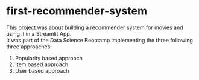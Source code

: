 # first-recommender-system

This project was about building a recommender system for movies and using it in a Streamlit App.  
It was part of the Data Science Bootcamp implementing the three following three approaches:
1. Popularity based approach
2. Item based approach
3. User based approach
